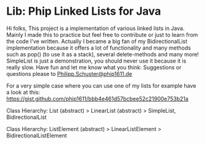 # Lib: Phip Linked Lists for Java
Hi folks,
This project is a implementation of various linked lists in Java.
Mainly I made this to practice but feel free to contribute or just to learn
from the code I've written. Actually I became a big fan of my BidirectionalList
implementation because it offers a lot of functionality and many methods
such as pop() (to use it as a stack), several delete-methods and many more!
SimpleList is just a demonstration, you should never use it because it
is really slow. Have fun and let me know what you think: Suggestions or
questions please to Philipp.Schuster@phip1611.de

For a very simple case where you can use one of my lists for example
have a look at this: https://gist.github.com/phip1611/bbb4e461d57bcbee52c21900e753b21a


Class Hierarchy: List (abstract) > LinearList (abstract) > SimpleList, BidirectionalList

Class Hierarchy:  ListElement (abstract) > LinearListElement > BidirectionalListElement
